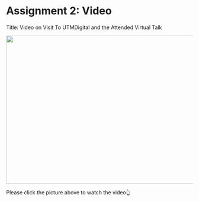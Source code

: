 # Assignment 2: Video

Title: Video on Visit To UTMDigital and the Attended Virtual Talk

[<img src="https://img.youtube.com/vi/Hl6IBq539D8/hqdefault.jpg" width="600" height="400"
/>](https://www.youtube.com/embed/Hl6IBq539D8)

Please click the picture above to watch the video👆
